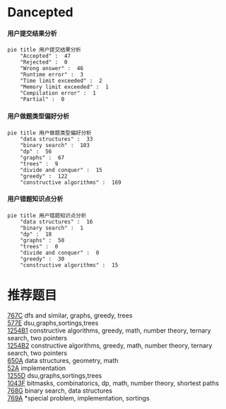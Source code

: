 # Dancepted

<!-- tabs:start -->



#### **用户提交结果分析**

```mermaid
pie title 用户提交结果分析
    "Accepted" :  47
    "Rejected" :  0
    "Wrong answer" :  46
    "Runtime error" :  3
    "Time limit exceeded" :  2
    "Memory limit exceeded" :  1
    "Compilation error" :  1
    "Partial" :  0
```

#### **用户做题类型偏好分析**

```mermaid
pie title 用户做题类型偏好分析
    "data structures" :  33
    "binary search" :  103
    "dp" :  56
    "graphs" :  67
    "trees" :  9
    "divide and conquer" :  15
    "greedy" :  122
    "constructive algorithms" :  169
```
#### **用户错题知识点分析**

```mermaid
pie title 用户错题知识点分析
    "data structures" :  16
    "binary search" :  1
    "dp" :  18
    "graphs" :  50
    "trees" :  0
    "divide and conquer" :  0
    "greedy" :  30
    "constructive algorithms" :  15
```



<!-- tabs:end -->
# 推荐题目
[767C](https://codeforces.com/contest/767/problem/C)		dfs and similar,
                        graphs,
                        greedy,
                        trees		  
[577E](https://codeforces.com/contest/577/problem/E)		dsu,graphs,sortings,trees		  
[1254B1](https://codeforces.com/contest/1254B/problem/1)		constructive algorithms,
                        greedy,
                        math,
                        number theory,
                        ternary search,
                        two pointers		  
[1254B2](https://codeforces.com/contest/1254B/problem/2)		constructive algorithms,
                        greedy,
                        math,
                        number theory,
                        ternary search,
                        two pointers		  
[650A](https://codeforces.com/contest/650/problem/A)		data structures,
                        geometry,
                        math		  
[52A](https://codeforces.com/contest/52/problem/A)		implementation		  
[1255D](https://codeforces.com/contest/1255/problem/D)		dsu,graphs,sortings,trees		  
[1043F](https://codeforces.com/contest/1043/problem/F)		bitmasks,
                        combinatorics,
                        dp,
                        math,
                        number theory,
                        shortest paths		  
[768G](https://codeforces.com/contest/768/problem/G)		binary search,
                        data structures		  
[769A](https://codeforces.com/contest/769/problem/A)		*special problem,
                        implementation,
                        sortings		  
